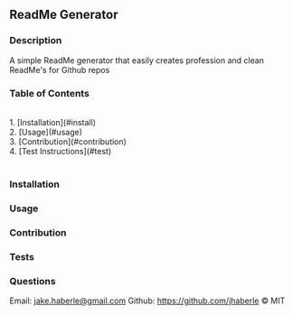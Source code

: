 
  
  ## ReadMe Generator

  ### Description
  A simple ReadMe generator that easily creates profession and clean ReadMe's for Github repos

  ### Table of Contents 
  <br>
  1. [Installation](#install)<br>
  2. [Usage](#usage)<br>
  3. [Contribution](#contribution)<br>
  4. [Test Instructions](#test)<br>
  <br>

  <a name="install"></a> 
  ### Installation
  

  <a name="usage"></a>
  ### Usage
  

  <a name="contribution"></a>
  ### Contribution
  

  <a name="test"></a>
  ### Tests
  

  ### Questions

  Email: jake.haberle@gmail.com
  Github: https://github.com/jhaberle
  © MIT 
